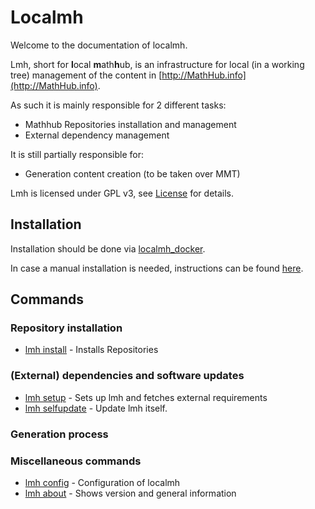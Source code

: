 # Localmh

Welcome to the documentation of localmh.

Lmh, short for <b>l</b>ocal <b>m</b>ath<b>h</b>ub, is an infrastructure for local (in a working tree) management of the content in [http://MathHub.info](http://MathHub.info).

As such it is mainly responsible for 2 different tasks:

* Mathhub Repositories installation and management
* External dependency management

It is still partially responsible for:

* Generation content creation (to be taken over MMT)

Lmh is licensed under GPL v3, see [License](license) for details.

## Installation

Installation should be done via [localmh_docker](https://github.com/KWARC/localmh_docker).

In case a manual installation is needed, instructions can be found [here](installation).

## Commands

### Repository installation
* [lmh install](commands/install) - Installs Repositories

### (External) dependencies and software updates

* [lmh setup](commands/setup) - Sets up lmh and fetches external requirements
* [lmh selfupdate](commands/selfupdate) - Update lmh itself.

### Generation process

### Miscellaneous commands

* [lmh config](commands/config) - Configuration of localmh
* [lmh about](commands/about) - Shows version and general information
